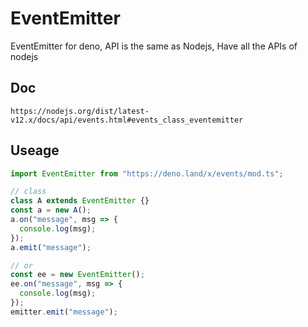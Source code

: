 # EventEmitter
EventEmitter for deno, API is the same as Nodejs, Have all the APIs of nodejs

## Doc
```
https://nodejs.org/dist/latest-v12.x/docs/api/events.html#events_class_eventemitter
```

## Useage
```ts
import EventEmitter from "https://deno.land/x/events/mod.ts";

// class
class A extends EventEmitter {}
const a = new A();
a.on("message", msg => {
  console.log(msg);
});
a.emit("message");

// or
const ee = new EventEmitter();
ee.on("message", msg => {
  console.log(msg);
});
emitter.emit("message");
```